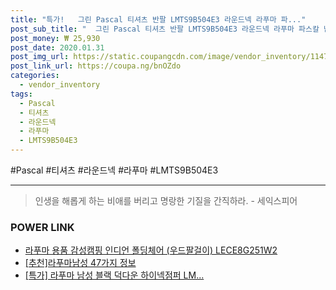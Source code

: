```yaml
--- 
title: "특가!   그린 Pascal 티셔츠 반팔 LMTS9B504E3 라운드넥 라푸마 파..." 
post_sub_title: "  그린 Pascal 티셔츠 반팔 LMTS9B504E3 라운드넥 라푸마 파스칼 남성" 
post_money: ₩ 25,930 
post_date: 2020.01.31 
post_img_url: https://static.coupangcdn.com/image/vendor_inventory/1147/1d39f35e6905abc2e0f6e3cbf28f352aa23d520ac7d0eb6274c950671315.jpg 
post_link_url: https://coupa.ng/bnOZdo 
categories: 
  - vendor_inventory 
tags: 
  - Pascal 
  - 티셔츠 
  - 라운드넥 
  - 라푸마 
  - LMTS9B504E3 
--- 
```

  #Pascal #티셔츠 #라운드넥 #라푸마 #LMTS9B504E3 
<hr> 

> 인생을 해롭게 하는 비애를 버리고 명랑한 기질을 간직하라. - 세익스피어 


### POWER LINK

* <a href="https://blog.naver.com/sakai111/221785755360" target="_blank">라푸마 용품 감성캠핑 인디언 폴딩체어 (우드팔걸이) LECE8G251W2</a>
* <a href="https://blog.naver.com/fasyy4321/221791649409" target="_blank">[추천]라푸마남성 47가지 정보</a>
* <a href="https://blog.naver.com/an0733/221791746715" target="_blank">[특가] 라푸마 남성 블랙 덕다운 하이넥점퍼 LM...</a>
